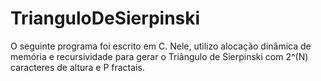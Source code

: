 # TrianguloDeSierpinski
O seguinte programa foi escrito em C. Nele, utilizo alocação dinâmica de memória e recursividade para gerar o Triângulo de Sierpinski com 2^(N) caracteres de altura e P fractais.
